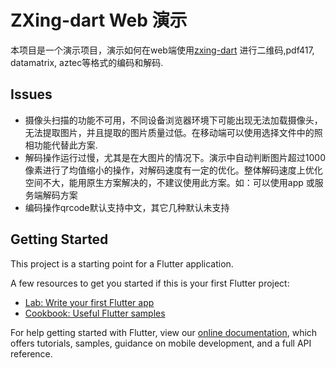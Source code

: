 # ZXing-dart Web 演示

本项目是一个演示项目，演示如何在web端使用[zxing-dart](https://gitee.com/shirne/zxing-dart) 进行二维码,pdf417, datamatrix, aztec等格式的编码和解码.

## Issues

* 摄像头扫描的功能不可用，不同设备浏览器环境下可能出现无法加载摄像头，无法提取图片，并且提取的图片质量过低。在移动端可以使用选择文件中的照相功能代替此方案.
* 解码操作运行过慢，尤其是在大图片的情况下。演示中自动判断图片超过1000像素进行了均值缩小的操作，对解码速度有一定的优化。整体解码速度上优化空间不大，能用原生方案解决的，不建议使用此方案。如：可以使用app 或服务端解码方案
* 编码操作qrcode默认支持中文，其它几种默认未支持

## Getting Started

This project is a starting point for a Flutter application.

A few resources to get you started if this is your first Flutter project:

- [Lab: Write your first Flutter app](https://flutter.dev/docs/get-started/codelab)
- [Cookbook: Useful Flutter samples](https://flutter.dev/docs/cookbook)

For help getting started with Flutter, view our
[online documentation](https://flutter.dev/docs), which offers tutorials,
samples, guidance on mobile development, and a full API reference.
